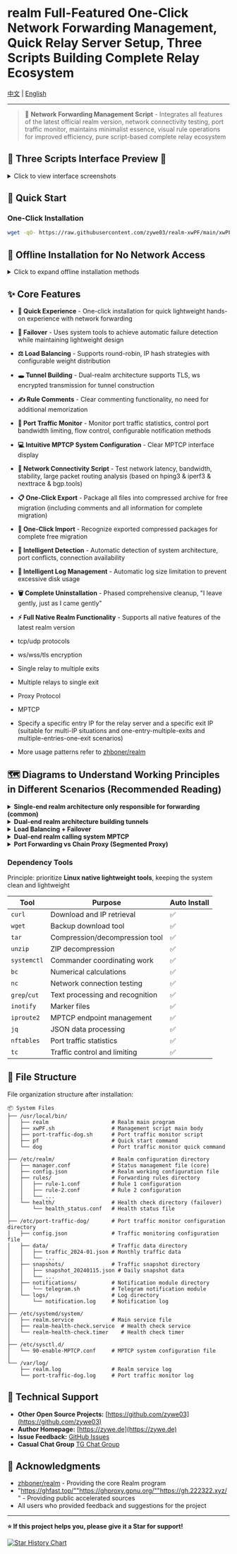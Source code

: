 # realm Full-Featured One-Click Network Forwarding Management, Quick Relay Server Setup, Three Scripts Building Complete Relay Ecosystem

[中文](README.md) | [English](README_EN.md)

---

> 🛜 **Network Forwarding Management Script** - Integrates all features of the latest official realm version, network connectivity testing, port traffic monitor, maintains minimalist essence, visual rule operations for improved efficiency, pure script-based complete relay ecosystem

## 📸 Three Scripts Interface Preview 📸

<details>
<summary>Click to view interface screenshots</summary>

### xwPF.sh realm forwarding script

**Main Interface**
![bc670bfc66faa167f43ac261184415c9.png](https://i.mji.rip/2025/08/28/bc670bfc66faa167f43ac261184415c9.png)

**Forwarding Configuration Management**
![91b443454ee6bbbb0926c1f2b33e8727.png](https://i.mji.rip/2025/08/28/91b443454ee6bbbb0926c1f2b33e8727.png)

**Load Balancing & Failover**
![Load Balancing + Failover](https://i.mji.rip/2025/07/17/e545e7ee444a0a2aa3592d080678696c.png)

**MPTCP Settings Interface**
![ead4f6fe61a1f3128a6b9f18dadf6a63.png](https://i.mji.rip/2025/08/28/ead4f6fe61a1f3128a6b9f18dadf6a63.png)

### Port Traffic Monitor

**Main Interface**
![1e811dd521314e01a2e533b72580c7a4.png](https://i.mji.rip/2025/08/28/1e811dd521314e01a2e533b72580c7a4.png)

### Relay Network Connectivity Testing Script
```
===================== Network Link Testing Complete Report =====================

✍️ Parameter Test Report
─────────────────────────────────────────────────────────────────
  Local (client) initiated test
  Target: 92.112.*.*:5201
  Test direction: Client ↔ Server
  Single test duration: 30 seconds
  System: Debian GNU/Linux 12 | Kernel: 6.1.0-35-cloud-amd64
  Local: cubic+htb (congestion control algorithm+queue)
  TCP receive buffer (rmem): 4096   131072  6291456
  TCP send buffer (wmem): 4096   16384   4194304

🧭 TCP Large Packet Routing Path Analysis (based on nexttrace)
─────────────────────────────────────────────────────────────────
 AS path: AS979 > AS209699
 ISP: Private Customer - SBC Internet Services
 Geographic path: Japan > Singapore
 Map link: https://assets.nxtrace.org/tracemap/b4a9ec9f-8b69-5793-a9b6-0cd0981d8de0.html
─────────────────────────────────────────────────────────────────
🌐 BGP Peering Relationship Analysis (based on bgp.tools)
─────────────────────────────────────────────────────────────────
Upstream nodes: 9 │ Peer nodes: 44

AS979       │AS21859     │AS174       │AS2914      │AS3257      │AS3356      │AS3491
NetLab      │Zenlayer    │Cogent      │NTT         │GTT         │Lumen       │PCCW

AS5511      │AS6453      │AS6461      │AS6762      │AS6830      │AS12956     │AS1299
Orange      │TATA        │Zayo        │Sparkle     │Liberty     │Telxius     │Arelion

AS3320
DTAG
─────────────────────────────────────────────────────────────────
 Image link: https://bgp.tools/pathimg/979-55037bdd89ab4a8a010e70f46a2477ba7456640ec6449f518807dd2e
─────────────────────────────────────────────────────────────────
⚡ Network Performance Analysis (based on hping3 & iperf3)
─────────────────────────────────────────────────────────────────────────────────
    PING & Jitter             ⬆️ TCP Uplink Bandwidth               ⬇️ TCP Downlink Bandwidth
─────────────────────────  ─────────────────────────────  ─────────────────────────────
  Average: 72.3ms          220 Mbps (27.5 MB/s)             10 Mbps (1.2 MB/s)
  Minimum: 69.5ms          Total transfer: 786 MB           Total transfer: 35.4 MB
  Maximum: 75.9ms          Retransmissions: 0               Retransmissions: 5712
  Jitter: 6.4ms

─────────────────────────────────────────────────────────────────────────────────────────────
 Direction  │ Throughput               │ Packet Loss             │ Jitter
─────────────────────────────────────────────────────────────────────────────────────────────
 ⬆️ UDP Up   │ 219.0 Mbps (27.4 MB/s)    │ 2021/579336 (0.35%)       │ 0.050 ms
 ⬇️ UDP Down │ 10.0 Mbps (1.2 MB/s)      │ 0/26335 (0%)              │ 0.040 ms

─────────────────────────────────────────────────────────────────
Test completion time: 2025-08-28 20:12:29 | Script open source: https://github.com/zywe03/realm-xwPF
```

</details>

## 🚀 Quick Start

### One-Click Installation

```bash
wget -qO- https://raw.githubusercontent.com/zywe03/realm-xwPF/main/xwPF.sh | sudo bash -s install
```

## 🧭 Offline Installation for No Network Access

<details>
<summary>Click to expand offline installation methods</summary>

Suitable for completely network-disconnected environments

**Download Required Files**

Download the following files on a device with network access:
- **Script File Download**: [xwPF.sh](https://github.com/zywe03/realm-xwPF/raw/main/xwPF.sh) (Right-click → Save as)
- **Realm Program Download** (choose according to system architecture):

| Architecture | Applicable Systems | Download Link | Detection Command |
|--------------|-------------------|---------------|-------------------|
| x86_64 | Common 64-bit systems | [realm-x86_64-unknown-linux-gnu.tar.gz](https://github.com/zhboner/realm/releases/download/v2.7.0/realm-x86_64-unknown-linux-gnu.tar.gz) | `uname -m` shows `x86_64` |
| aarch64 | ARM64 systems | [realm-aarch64-unknown-linux-gnu.tar.gz](https://github.com/zhboner/realm/releases/download/v2.7.0/realm-aarch64-unknown-linux-gnu.tar.gz) | `uname -m` shows `aarch64` |
| armv7 | ARM32 systems (like Raspberry Pi) | [realm-armv7-unknown-linux-gnueabihf.tar.gz](https://github.com/zhboner/realm/releases/download/v2.7.0/realm-armv7-unknown-linux-gnueabihf.tar.gz) | `uname -m` shows `armv7l` or `armv6l` |

Create any directory to place the script and compressed package files. When starting with bash command and selecting **1. Install Configuration**, it will automatically detect and install the **realm file in the script's directory** first.

</details>

## ✨ Core Features

- **🚀 Quick Experience** - One-click installation for quick lightweight hands-on experience with network forwarding
- **🔄 Failover** - Uses system tools to achieve automatic failure detection while maintaining lightweight design
- **⚖️ Load Balancing** - Supports round-robin, IP hash strategies with configurable weight distribution
- **🕳️ Tunnel Building** - Dual-realm architecture supports TLS, ws encrypted transmission for tunnel construction
- **✍️ Rule Comments** - Clear commenting functionality, no need for additional memorization
- **🔔 Port Traffic Monitor** - Monitor port traffic statistics, control port bandwidth limiting, flow control, configurable notification methods
- **💻 Intuitive MPTCP System Configuration** - Clear MPTCP interface display
- **🛜 Network Connectivity Script** - Test network latency, bandwidth, stability, large packet routing analysis (based on hping3 & iperf3 & nexttrace & bgp.tools)

- **📋 One-Click Export** - Package all files into compressed archive for free migration (including comments and all information for complete migration)
- **📒 One-Click Import** - Recognize exported compressed packages for complete free migration
- **🔧 Intelligent Detection** - Automatic detection of system architecture, port conflicts, connection availability

- **📝 Intelligent Log Management** - Automatic log size limitation to prevent excessive disk usage
- **🗑️ Complete Uninstallation** - Phased comprehensive cleanup, "I leave gently, just as I came gently"
- **⚡ Full Native Realm Functionality** - Supports all native features of the latest realm version
- tcp/udp protocols
- ws/wss/tls encryption
- Single relay to multiple exits
- Multiple relays to single exit
- Proxy Protocol
- MPTCP
- Specify a specific entry IP for the relay server and a specific exit IP (suitable for multi-IP situations and one-entry-multiple-exits and multiple-entries-one-exit scenarios)
- More usage patterns refer to [zhboner/realm](https://github.com/zhboner/realm)

## 🗺️ Diagrams to Understand Working Principles in Different Scenarios (Recommended Reading)

<details>
<summary><strong>Single-end realm architecture only responsible for forwarding (common)</strong></summary>

Relay server installs realm, exit server installs business software

Relay server realm only forwards data packets received on the configured listening IP:port to the exit server as-is, encryption/decryption is handled by business software

So the encryption protocol for the entire link is determined by the exit server's business software

![e3c0a9ebcee757b95663fc73adc4e880.png](https://i.mji.rip/2025/07/17/e3c0a9ebcee757b95663fc73adc4e880.png)

</details>

<details>
<summary><strong>Dual-end realm architecture building tunnels</strong></summary>

Relay server installs realm, exit server needs to install realm and business software

An additional layer of realm-supported encrypted transmission is added between realm instances

#### So the encryption chosen by relay server realm, masquerading domains, etc., must be consistent with the exit server, otherwise decryption will fail

![4c1f0d860cd89ca79f4234dd23f81316.png](https://i.mji.rip/2025/07/17/4c1f0d860cd89ca79f4234dd23f81316.png)

</details>

<details>
<summary><strong>Load Balancing + Failover</strong></summary>

- Same port forwarding with multiple exit servers
![a9f7c94e9995022557964011d35c3ad4.png](https://i.mji.rip/2025/07/15/a9f7c94e9995022557964011d35c3ad4.png)

- Frontend > Multiple Relays > Single Exit
![2cbc533ade11a8bcbbe63720921e9e05.png](https://i.mji.rip/2025/07/17/2cbc533ade11a8bcbbe63720921e9e05.png)

- `Round Robin` mode (roundrobin)

Continuously switches between exit servers in the rule group

- `IP Hash` mode (iphash)

Based on source IP hash value, determines traffic direction, ensuring requests from the same IP always go to the same exit server

- Weight represents allocation probability

- Failover

When a certain exit is detected as failed, it's temporarily removed from the load balancing list. After recovery, it will be automatically added back to the load balancing list

Native realm currently does not support failover

- Script's Implementation Principle
```
1. systemd timer trigger (every 4 seconds)
   ↓
2. Execute health check script
   ↓
3. Read rule configuration files
   ↓
4. Perform TCP connectivity detection for each target
   ├── nc -z -w3 target port
   └── Backup: telnet target port
   ↓
5. Update health status file (atomic update)
   ├── Success: success_count++, fail_count=0
   └── Failure: fail_count++, success_count=0
   ↓
6. Determine status changes
   ├── 2 consecutive failures → Mark as failed
   └── 2 consecutive successes + 120s cooldown (avoid jitter switching) → Mark as recovered
   ↓
7. If status changes, create update marker file
```

Clients can use command `while ($true) { (Invoke-WebRequest -Uri 'http://ifconfig.me/ip' -UseBasicParsing).Content; Start-Sleep -Seconds 1 }` or `while true; do curl -s ifconfig.me; echo; sleep 1; done` to monitor IP changes in real-time and confirm mode effectiveness.

</details>

<details>
<summary>
<strong>Dual-end realm calling system MPTCP</strong>
</summary>

**Q: Does MPTCP endpoint create a new virtual network interface?**
No, it tells the MPTCP protocol stack: this IP address can be used for MPTCP connections to specify paths: data can be transmitted through this IP address and corresponding network interface
Establish multiple paths: allow a single TCP connection to use multiple network paths simultaneously

**Q: Why specify both IP and network interface?**
Network interface: the system needs to know which physical network interface this IP address corresponds to for routing selection
IP address: the MPTCP protocol needs to know which IP addresses can be used to establish subflows
192.168.1.100 dev eth0 subflow fullmesh = tells MPTCP it can establish connections through eth0 interface's this IP
10.0.0.50 dev eth1 subflow fullmesh = tells MPTCP it can establish connections through eth1 interface's this IP

If you want more fine-grained control, consider:

Server-side also setting signal endpoints:
Fine-grained MPTCP control

</details>

<details>
<summary><strong>Port Forwarding vs Chain Proxy (Segmented Proxy)</strong></summary>

Two concepts that are easily confused

**Simple Understanding**

Port forwarding only forwards traffic from one port to another port

Chain proxy is like this

Divided into two proxy segments, hence also called segmented proxy, secondary proxy (detailed configuration may be covered later)

**Each has its advantages** depending on use case | Note some servers don't allow proxy installation | However chain proxy can be very flexible in certain scenarios

| Chain Proxy | Port Forwarding |
| :---------- | :-------------- |
| All servers in the chain need proxy software installed | Relay server installs forwarding, exit server installs proxy |
| Higher configuration file complexity | Lower configuration file complexity (L4 layer forwarding) |
| Overhead from unpacking/packing at each hop | Native TCP/UDP passthrough, theoretically faster |
| More precise outbound control and traffic splitting (configure exit at each hop) | Difficult outbound control |

</details>

### Dependency Tools
Principle: prioritize **Linux native lightweight tools**, keeping the system clean and lightweight

| Tool | Purpose | Auto Install |
|------|---------|--------------|
| `curl` | Download and IP retrieval | ✅ |
| `wget` | Backup download tool | ✅ |
| `tar` | Compression/decompression tool | ✅ |
| `unzip` | ZIP decompression | ✅ |
| `systemctl` | Commander coordinating work | ✅ |
| `bc` | Numerical calculations | ✅ |
| `nc` | Network connection testing | ✅ |
| `grep`/`cut` | Text processing and recognition | ✅ |
| `inotify` | Marker files | ✅ |
| `iproute2` | MPTCP endpoint management | ✅ |
| `jq` | JSON data processing | ✅ |
| `nftables` | Port traffic statistics | ✅ |
| `tc` | Traffic control and limiting | ✅ |

## 📁 File Structure

File organization structure after installation:

```
📦 System Files
├── /usr/local/bin/
│   ├── realm                    # Realm main program
│   ├── xwPF.sh                  # Management script main body
│   ├── port-traffic-dog.sh      # Port traffic monitor script
│   ├── pf                       # Quick start command
│   └── dog                      # Port traffic monitor quick command
│
├── /etc/realm/                  # Realm configuration directory
│   ├── manager.conf             # Status management file (core)
│   ├── config.json              # Realm working configuration file
│   ├── rules/                   # Forwarding rules directory
│   │   ├── rule-1.conf          # Rule 1 configuration
│   │   ├── rule-2.conf          # Rule 2 configuration
│   │   └── ...
│   └── health/                  # Health check directory (failover)
│       └── health_status.conf   # Health status file
│
├── /etc/port-traffic-dog/       # Port traffic monitor configuration directory
│   ├── config.json              # Traffic monitoring configuration file
│   ├── data/                    # Traffic data directory
│   │   ├── traffic_2024-01.json # Monthly traffic data
│   │   └── ...
│   ├── snapshots/               # Traffic snapshot directory
│   │   ├── snapshot_20240115.json # Daily snapshot data
│   │   └── ...
│   ├── notifications/           # Notification module directory
│   │   └── telegram.sh          # Telegram notification module
│   └── logs/                    # Log directory
│       └── notification.log     # Notification log
│
├── /etc/systemd/system/
│   ├── realm.service            # Main service file
│   ├── realm-health-check.service  # Health check service
│   └── realm-health-check.timer    # Health check timer
│
├── /etc/sysctl.d/
│   └── 90-enable-MPTCP.conf     # MPTCP system configuration file
│
└── /var/log/
    ├── realm.log                # Realm service log
    └── port-traffic-dog.log     # Port traffic monitor log
```

## 🤝 Technical Support

- **Other Open Source Projects:** [https://github.com/zywe03](https://github.com/zywe03)
- **Author Homepage:** [https://zywe.de](https://zywe.de)
- **Issue Feedback:** [GitHub Issues](https://github.com/zywe03/realm-xwPF/issues)
- **Casual Chat Group** [TG Chat Group](https://t.me/zywe_chat)

## 🙏 Acknowledgments

- [zhboner/realm](https://github.com/zhboner/realm) - Providing the core Realm program
- "https://ghfast.top/""https://ghproxy.gpnu.org/""https://gh.222322.xyz/" - Providing public accelerated sources
- All users who provided feedback and suggestions for the project

---

**⭐ If this project helps you, please give it a Star for support!**

[![Star History Chart](https://api.star-history.com/svg?repos=zywe03/realm-xwPF&type=Date)](https://www.star-history.com/#zywe03/realm-xwPF&Date)
